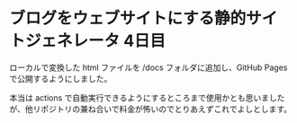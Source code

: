# ブログをウェブサイトにする静的サイトジェネレータ 4日目

ローカルで変換した html ファイルを /docs フォルダに追加し、GitHub Pages で公開するようにしました。

本当は actions で自動実行できるようにするところまで使用かとも思いましたが、他リポジトリの兼ね合いで料金が怖いのでとりあえずこれでよしとします。